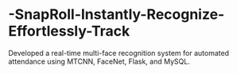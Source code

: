 # -SnapRoll-Instantly-Recognize-Effortlessly-Track
Developed a real-time multi-face recognition system for automated attendance using MTCNN, FaceNet, Flask, and MySQL.
